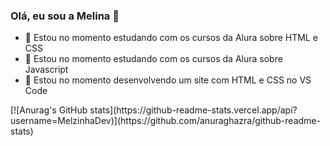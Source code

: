 ### Olá, eu sou a Melina 👋

- 🔭 Estou no momento estudando com os cursos da Alura sobre HTML e CSS
- 🌱 Estou no momento estudando com os cursos da Alura sobre Javascript
- 🤔 Estou no momento desenvolvendo um site com HTML e CSS no VS Code

<div>
  [![Anurag's GitHub stats](https://github-readme-stats.vercel.app/api?username=MelzinhaDev)](https://github.com/anuraghazra/github-readme-stats)
</div>
